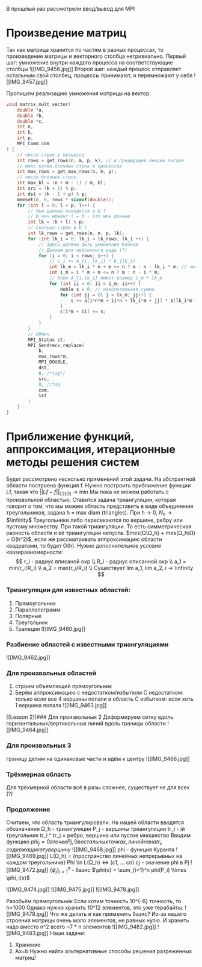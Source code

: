 В прошлый раз рассмотрели ввод/вывод для MPI

# Произведение матриц
Так как матрица хранится по частям в разных процессах, то произведение матрицы и векторного столбца нетривиально.
Первый шаг: умножение внутри каждого процесса на соответствующие столбцы
![[IMG_9456.jpg]]
Второй шаг: каждый процесс отправляет остальным свой столбец, процессы принимают, и перемножают у себя
![[IMG_9457.jpg]]

Пропишем реализацию умножения матрицы на вектор:
```cpp
void matrix_mult_vector(
	double *a,
	double *b,
	double *c,
	int n,
	int k,
	int p,
	MPI_Comm com
) {
	// число строк в процессе
	int rows = get_rows(n, m, p, k); // в предыдущей лекции писали
	// макс колво блочных строк в процессах
	int max_rows = get_max_rows(n, m, p);
	// число блочных строк
	int max_bl = (n + m - 1) / m, bl;
	int src = (k + 1) % p;
	int dst = (k - 1 + p) % p;
	memset(c, 0, rows * sizeof(double));
	for (int l = 0; l < p; l++) {
		// Чьи данные находятся в b ?
		// В нач момент l = 0 - это мои данные
		int lk = (k + l) % p;
		// Сколько строк в b ?
		int lk_rows = get_rows(n, m, p, lk);
		for (int lk_i = 0; lk_i < lk_rows; lk_i ++) {
			// Здесь должно быть умножение блоков
			// Делаем для неблочного вида (?)
			for (i = 0; i < rows; i++) {
				// c_i += A_{i, lk_i} * b_{lk_i}
				int lk_m = lk_i * m + m <= n ? m : n - lk_i * m; // число строк
				int i_m = i * m + m <= n ? m : n - i * m;
				// блок A_{i,lk_i} имеет размер i_m * lk_m
				for (int ii = 0; ii < i_m; ii++) {
					doble s = 0; // накопительная сумма
					for (int jj = 0l j < lk_m; jj++) {
						s += a[i*n*m + ii*n + lk_i*m + jj] * b[lk_i*m + jj];
					}
					c[i*m + ii] += s;
				}
			}
		}
		// Обмен
		MPI_Status st;
		MPI_Sendrecv_replace(
			b,
			max_rows*m,
			MPI_DOUBLE,
			dst,
			0, /*tag*/
			src,
			0, //tag
			com,
			&st	
		)
	}
}
```

# Приближение функций, аппроксимация, итерационные методы решения систем
Будет рассмотрено несколько применений этой задачи. 
На абстрактной области построена функция f. Нужно построить приближение функции Lf, такая что $||Lf - f||_{L2(Ω)}$ -> min
Мы пока не можем работать с произвольной областью. Ставится задача триангуляции, которая говорит о том, что мы можем область представить в виде объединения треугольников, задана h = max diam (triangles). При h -> 0, $N_h$ -> $\infinity$ 
Треугольники либо пересекаются по вершине, ребру или пустому множеству. При такой триангуляции. То есть симметрическая разность области и её триангуляции непуста. $mes(Ω\Ω_h) + mes(Ω_h\Ω) = O(h^2)$, если же рассматривать аппроксимацию области квадратами, то будет O(h). Нужно дополнительное условие квазиравномерности: 
$$
r_i - радиус вписаной окр \\
R_i - радиус описанной окр \\
a_1 = min(r_i/R_i) \\
a_2 = max(r_i/R_i) \\
Существует lim a_1, lim a_2, i -> \infinity
$$

### Триангуляции для известных областей:
1) Прямоугольник
2) Параллелограмм
3) Полярные
4) Треугольник
5) Трапеция
![[IMG_9460.jpg]]

### Разбиение областей с известными триангуляциями

![[IMG_9462.jpg]]
### Для произвольных областей

1) строим объемлющий прямоугольник
2) Берём аппроксимацию с недостатком/избытком 
С недостатком: только если все 4 вершины попали в область
С избытком: если хоть 1 вершина попала
![[IMG_9463.jpg]]

[[Lesson 2]]### Для произвольных 2
Деформируем сетку вдоль горизонтальных/вертикальных линий вдоль границы области
![[IMG_9464.jpg]]

### Для произвольных 3
границу делим на одинаковые части и идём к центру
![[IMG_9466.jpg]]

### Трёхмерная область
Для трёхмерной области всё в разы сложнее, существует не для всех (?)

### Продолжение
Считаем, что область триангулировали. На нашей области вводятся обозначения
Ω_h - триангуляция
P_j - вершины триангуляции
tr_i - iй треугольник
tr_i ^ tr_j = ребро, вершина или пустое мношество
Вводим функцию $phi_j = 0 в точке Pj, 0 в остальных точках, линейна на tr_i, содержащих эту вершину$
![[IMG_9468.jpg]]
phi - функция Куранта
![[IMG_9469.jpg]]
L(Ω_h) = {пространство линейных непрерывных на каждом треугольнике}
Phi \in L(Ω_h) <=> (c1, ... cn)
cj - значение phi в Pj
![[IMG_9472.jpg]]
$\{ \phi_j \}_{j=1}^n$ - базис
$\phi(x) = \sum_{i=1}^n phi(P_i) \times \phi_i(x)$

![[IMG_9474.jpg]]
![[IMG_9475.jpg]]
![[IMG_9478.jpg]]

Разобьём прямоугольник
Если хотим точность 10^{-6} точность, то h=1000
Однако нужно хранить 10^12 элементов, это уже терабайты.
![[IMG_9479.jpg]]
Что же делать и как применить базис?
Из-за нашего строения матрицы очень мало элементов, не равных нулю. И хранить надо вместо n^2 всего ~7 * n элементов
![[IMG_9482.jpg]]
![[IMG_9483.jpg]]
Наши задачи:
1) Хранение
2) Ax=b
Нужно найти альтернативные способы решения разреженных матриц!